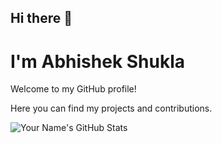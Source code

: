 ## Hi there 👋

<h1>I'm Abhishek Shukla</h1>
<p>Welcome to my GitHub profile!</p>
<p>Here you can find my projects and contributions.</p>

![Your Name's GitHub Stats](https://github-readme-stats.vercel.app/api?username=abhishekshukla999&show_icons=true)

